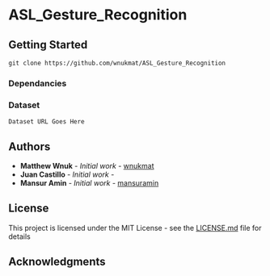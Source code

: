 # ASL_Gesture_Recognition

## Getting Started

```
git clone https://github.com/wnukmat/ASL_Gesture_Recognition
```

### Dependancies


### Dataset

```
Dataset URL Goes Here
```

## Authors

* **Matthew Wnuk**   - *Initial work* - [wnukmat](https://github.com/wnukmat)
* **Juan Castillo**  - *Initial work* - 
* **Mansur Amin**    - *Initial work* -  [mansuramin](https://github.com/wnukmat)

## License

This project is licensed under the MIT License - see the [LICENSE.md](LICENSE.md) file for details

## Acknowledgments

